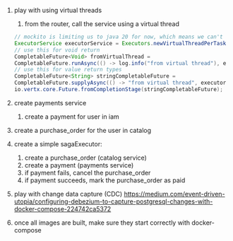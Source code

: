 1. play with using virtual threads
   1. from the router, call the service using a virtual thread

   ```java
   // mockito is limiting us to java 20 for now, which means we can't use the new virtual threads until we can upgrade
   ExecutorService executorService = Executors.newVirtualThreadPerTaskExecutor();
   // use this for void return
   CompletableFuture<Void> fromVirtualThread =
   CompletableFuture.runAsync(() -> log.info("from virtual thread"), executorService);
   // use this for value return types
   CompletableFuture<String> stringCompletableFuture =
   CompletableFuture.supplyAsync(() -> "from virtual thread", executorService);
   io.vertx.core.Future.fromCompletionStage(stringCompletableFuture);
   ```
2. create payments service
   1. create a payment for user in iam
3. create a purchase_order for the user in catalog
4. create a simple sagaExecutor:
   1. create a purchase_order (catalog service)
   2. create a payment (payments service)
   3. if payment fails, cancel the purchase_order
   4. if payment succeeds, mark the purchase_order as paid
5. play with change data capture (CDC) https://medium.com/event-driven-utopia/configuring-debezium-to-capture-postgresql-changes-with-docker-compose-224742ca5372
6. once all images are built, make sure they start correctly with docker-compose

